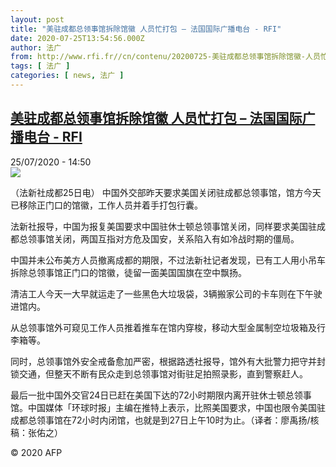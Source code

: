 ```yaml
---
layout: post
title: "美驻成都总领事馆拆除馆徽 人员忙打包 – 法国国际广播电台 - RFI"
date: 2020-07-25T13:54:56.000Z
author: 法广
from: http://www.rfi.fr//cn/contenu/20200725-美驻成都总领事馆拆除馆徽-人员忙打包
tags: [ 法广 ]
categories: [ news, 法广 ]
---
```

<!--1595685296000-->
[美驻成都总领事馆拆除馆徽 人员忙打包 – 法国国际广播电台 - RFI](http://www.rfi.fr//cn/contenu/20200725-%E7%BE%8E%E9%A9%BB%E6%88%90%E9%83%BD%E6%80%BB%E9%A2%86%E4%BA%8B%E9%A6%86%E6%8B%86%E9%99%A4%E9%A6%86%E5%BE%BD-%E4%BA%BA%E5%91%98%E5%BF%99%E6%89%93%E5%8C%85)
------

<div>
<div>25/07/2020 - 14:50</div><img src="https://s.rfi.fr/media/display/db14e4d0-ce77-11ea-a59a-005056bf87d6/w:310/p:16x9/int0010b.200725205005.jpg"><div class="t-content__body u-clearfix"><div class="m-interstitial"></div><p>（法新社成都25日电）    中国外交部昨天要求美国关闭驻成都总领事馆，馆方今天已移除正门口的馆徽，工作人员并着手打包行囊。</p><p>    法新社报导，中国为报复美国要求中国驻休士顿总领事馆关闭，同样要求美国驻成都总领事馆关闭，两国互指对方危及国安，关系陷入有如冷战时期的僵局。</p><p>    中国并未公布美方人员撤离成都的期限，不过法新社记者发现，已有工人用小吊车拆除总领事馆正门口的馆徽，徒留一面美国国旗在空中飘扬。</p><p>    清洁工人今天一大早就运走了一些黑色大垃圾袋，3辆搬家公司的卡车则在下午驶进馆内。</p><p>    从总领事馆外可窥见工作人员推着推车在馆内穿梭，移动大型金属制空垃圾箱及行李箱等。</p><p>    同时，总领事馆外安全戒备愈加严密，根据路透社报导，馆外有大批警力把守并封锁交通，但整天不断有民众走到总领事馆对街驻足拍照录影，直到警察赶人。</p><p>    最后一批中国外交官24日已赶在美国下达的72小时期限内离开驻休士顿总领事馆。中国媒体「环球时报」主编在推特上表示，比照美国要求，中国也限令美国驻成都总领事馆在72小时内闭馆，也就是到27日上午10时为止。（译者：廖禹扬/核稿：张佑之）</p><p class="t-copyright">© 2020 AFP</p>        </div>
</div>
